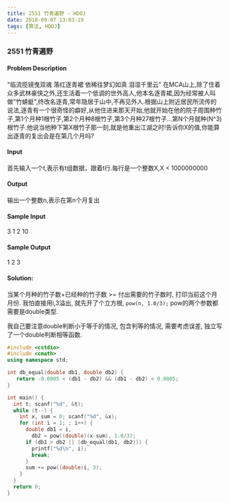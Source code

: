 ```yaml
---
title: 2551 竹青遍野 - HDOJ
date: 2018-09-07 13:03:19
tags: [算法, HDOJ]
---
```


### 2551 竹青遍野

#### Problem Description
"临流揽镜曳双魂 落红逐青裙 依稀往梦幻如真 泪湿千里云"
在MCA山上,除了住着众多武林豪侠之外,还生活着一个低调的世外高人,他本名逐青裙,因为经常被人叫做"竹蜻蜓",终改名逐青,常年隐居于山中,不再见外人.根据山上附近居民所流传的说法,逐青有一个很奇怪的癖好,从他住进来那天开始,他就开始在他的院子周围种竹子,第1个月种1根竹子,第2个月种8根竹子,第3个月种27根竹子...第N个月就种(N^3)根竹子.他说当他种下第X根竹子那一刻,就是他重出江湖之时!告诉你X的值,你能算出逐青的复出会是在第几个月吗?
 

#### Input
首先输入一个t,表示有t组数据，跟着t行.每行是一个整数X,X < 1000000000
 

#### Output
输出一个整数n,表示在第n个月复出
 

#### Sample Input
3
1
2
10
 

#### Sample Output
1
2
3

#### Solution:

当某个月种的竹子数+已经种的竹子数 >= 付出需要的竹子数时, 打印当前这个月月份.
我怕直接用i,3溢出, 就先开了个立方根, `pow(n, 1.0/3);` pow的两个参数都需要是double类型.

我自己要注意double判断小于等于的情况, 包含判等的情况, 需要考虑误差, 独立写了一个double判断相等函数.

```cpp
#include <cstdio>
#include <cmath>
using namespace std;

int db_equal(double db1, double db2) {
   return -0.0005 < (db1 - db2) && (db1 - db2) < 0.0005;
}

int main() {
  int t; scanf("%d", &t);
  while (t--) {
    int x, sum = 0; scanf("%d", &x);
    for (int i = 1; ; i++) {
      double db1 = i,
        db2 = pow((double)(x-sum), 1.0/3);
      if (db1 > db2 || (db_equal(db1, db2))) {
        printf("%d\n", i);
        break;
      }
      sum += pow((double)i, 3);
    }
  }
  return 0;
}
```

